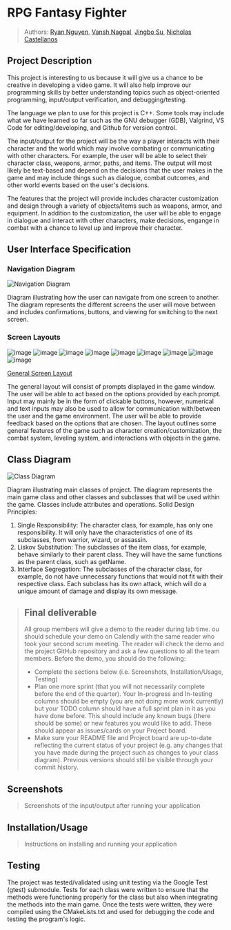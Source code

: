 # RPG Fantasy Fighter

 > Authors: [Ryan Nguyen](https://github.com/ryanxnguy), [Vansh Nagpal](https://github.com/vngpl), [Jingbo Su](https://github.com/sujingbo0217), [Nicholas Castellanos](https://github.com/Hugzaregood)

## Project Description
This project is interesting to us because it will give us a chance to be creative in developing a video game. It will also help improve our programming skills by better understanding topics such as object-oriented programming, input/output verification, and debugging/testing.

The language we plan to use for this project is C++. Some tools may include what we have learned so far such as the GNU debugger (GDB), Valgrind, VS Code for editing/developing, and Github for version control.

The input/output for the project will be the way a player interacts with their character and the world which may involve combating or communicating with other characters. For example, the user will be able to select their character class, weapons, armor, paths, and items. The output will most likely be text-based and depend on the decisions that the user makes in the game and may include things such as dialogue, combat outcomes, and other world events based on the user's decisions.

The features that the project will provide includes character customization and design through a variety of objects/items such as weapons, armor, and equipment. In addition to the customization, the user will be able to engage in dialogue and interact with other characters, make decisions, engange in combat with a chance to level up and improve their character.

## User Interface Specification

### Navigation Diagram
![Navigation Diagram](https://github.com/cs100/final-project-ryan-nicholas-jingbo-vansh/blob/main/NavigationDiagram.png)

Diagram illustrating how the user can navigate from one screen to another. The diagram represents the different screens the user will move between and includes confirmations, buttons, and viewing for switching to the next screen.

### Screen Layouts

![image](https://github.com/cs100/final-project-ryan-nicholas-jingbo-vansh/assets/127288174/a5acbbd7-70c7-4005-8ab0-592412bc8dad)
![image](https://github.com/cs100/final-project-ryan-nicholas-jingbo-vansh/assets/127288174/2b8f03ce-e6f2-4224-be25-76cbd9713a13)
![image](https://github.com/cs100/final-project-ryan-nicholas-jingbo-vansh/assets/127288174/9e58ef1c-1ebe-4e69-abf8-31752cdf8d1a)
![image](https://github.com/cs100/final-project-ryan-nicholas-jingbo-vansh/assets/127288174/603494f2-abcb-4b0c-9108-e518bb10da11)
![image](https://github.com/cs100/final-project-ryan-nicholas-jingbo-vansh/assets/127288174/85bd858c-2c0d-433c-b6d8-125a02472c6d)
![image](https://github.com/cs100/final-project-ryan-nicholas-jingbo-vansh/assets/127288174/bf394d5c-2ed3-4d6c-8e69-0b824df3099c)
![image](https://github.com/cs100/final-project-ryan-nicholas-jingbo-vansh/assets/127288174/e83672ff-d13c-44a3-8ad7-11bc4a5a38d2)
![image](https://github.com/cs100/final-project-ryan-nicholas-jingbo-vansh/assets/127288174/940d5e60-6c15-496c-8cf5-502d2b721fd5)
![image](https://github.com/cs100/final-project-ryan-nicholas-jingbo-vansh/assets/127288174/fdc3aa03-bb9c-4a16-91db-e2d8a22ed8f3)

[General Screen Layout](https://docs.google.com/presentation/d/1J9MkQOFKmCZuKEjlQRDTo65_aweelnR4qWAHOjOCGjk/edit#slide=id.p)

The general layout will consist of prompts displayed in the game window. The user will be able to act based on the options provided by each prompt. Input may mainly be in the form of clickable buttons, however, numerical and text inputs may also be used to allow for communication with/between the user and the game environment. The user will be able to provide feedback based on the options that are chosen. The layout outlines some general features of the game such as character creation/customization, the combat system, leveling system, and interactions with objects in the game.

## Class Diagram
![Class Diagram](https://github.com/cs100/final-project-ryan-nicholas-jingbo-vansh/blob/main/ClassDiagram.png)

Diagram illustrating main classes of project. The diagram represents the main game class and other classes and subclasses that will be used within the game. Classes include attributes and operations. 
Solid Design Principles:
1. Single Responsibility: The character class, for example, has only one responsibility. It will only have the characteristics of one of its subclasses, from warrior, wizard, or assassin.
2. Liskov Substitution: The subclasses of the item class, for example, behave similarly to their parent class. They will have the same functions as the parent class, such as getName.
3. Interface Segregation: The subclasses of the character class, for example, do not have unnecessary functions that would not fit with their respective class. Each subclass has its own attack, which will do a unique amount of damage and display its own message. 


 > ## Final deliverable
 > All group members will give a demo to the reader during lab time. ou should schedule your demo on Calendly with the same reader who took your second scrum meeting. The reader will check the demo and the project GitHub repository and ask a few questions to all the team members.
 > Before the demo, you should do the following:
 > * Complete the sections below (i.e. Screenshots, Installation/Usage, Testing)
 > * Plan one more sprint (that you will not necessarily complete before the end of the quarter). Your In-progress and In-testing columns should be empty (you are not doing more work currently) but your TODO column should have a full sprint plan in it as you have done before. This should include any known bugs (there should be some) or new features you would like to add. These should appear as issues/cards on your Project board.
 > * Make sure your README file and Project board are up-to-date reflecting the current status of your project (e.g. any changes that you have made during the project such as changes to your class diagram). Previous versions should still be visible through your commit history.

 ## Screenshots
 > Screenshots of the input/output after running your application
 ## Installation/Usage
 > Instructions on installing and running your application
 ## Testing
 The project was tested/validated using unit testing via the Google Test (gtest) submodule. Tests for each class were written to ensure that the methods were functioning properly for the class but also when integrating the methods into the main game. Once the tests were written, they were compiled using the CMakeLists.txt and used for debugging the code and testing the program's logic.

